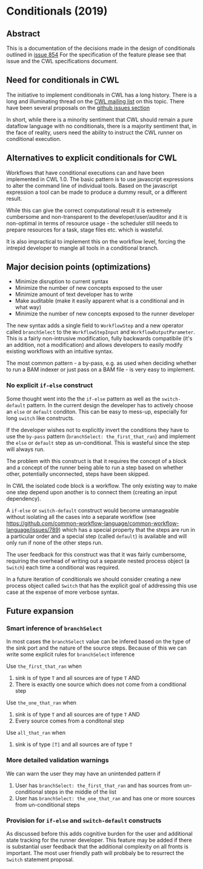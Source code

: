 # Conditionals (2019)

## Abstract

This is a documentation of the decisions made in the design of conditionals outlined in 
[issue 854](https://github.com/common-workflow-language/common-workflow-language/issues/854)
For the specification of the feature please see that issue and the CWL specifications document.


## Need for conditionals in CWL

The initiative to implement conditionals in CWL has a long history. 
There is a long and illuminating thread on the [CWL mailing list](https://groups.google.com/d/topic/common-workflow-language/JU7PSEKr97M/discussion)
on this topic. There have been several proposals on the [github issues section](https://github.com/common-workflow-language/common-workflow-language/issues?q=is%3Aissue+is%3Aopen+label%3Aconditionals)

In short, while there is a minority sentiment that CWL should remain a pure dataflow 
language with no conditionals, there is a majority sentiment that, in the face of
reality, users need the ability to instruct the CWL runner on conditional execution.


## Alternatives to explicit conditionals for CWL

Workflows that have conditional executions can and have been implemented in CWL 1.0. 
The basic pattern is to use javascript expressions to alter the command line of individual
tools. Based on the javascript expression a tool can be made to produce a dummy result,
or a different result.

While this can give the correct computational result it is extremely cumbersome and
non-transparent to the developer/user/auditor and it is non-optimal in terms of resource
usage - the scheduler still needs to prepare resources for a task, stage files etc. which
is wasteful.

It is also impractical to implement this on the workflow level, forcing the intrepid
developer to mangle all tools in a conditional branch. 

## Major decision points (optimizations)

- Minimize disruption to current syntax
- Minimize the number of new concepts exposed to the user
- Minimize amount of text developer has to write
- Make auditable (make it easily apparent what is a conditional and in what way)
- Minimize the number of new concepts exposed to the runner developer

The new syntax adds a single field to `WorkflowStep` and a new operator called `branchSelect` 
to the `WorkflowStepInput` and `WorkflowOutputParameter`. This is a fairly non-intrusive 
modification, fully backwards compatibile (it's an addition, not a modification) and allows
developers to easily modify existing workflows with an intuitive syntax.

The most common pattern - a by-pass, e.g. as used when deciding whether to run a BAM indexer
or just pass on a BAM file - is very easy to implement.


### No explicit `if-else` construct
Some thought went into the the `if-else` pattern as well as the `switch-default` pattern.
In the current design the developer has to actively choose an `else` or 
`default` conditon. This can be easy to mess-up, especially for long `switch` like constructs.

If the developer wishes not to explicitly invert the conditions
they have to use the `by-pass` pattern (`branchSelect: the_first_that_ran`) and implement
the `else` or `default` step as un-conditional. This is wasteful since the step will
always run.

The problem with this construct is that it requires the concept of a block and a concept of
the runner being able to run a step based on whether other, potentially unconnected, steps 
have been skipped.

In CWL the isolated code block is a workflow. The only existing way to make one step depend
upon another is to connect them (creating an input dependency).

A `if-else` or `switch-default` construct would become unmanageable without isolating all the
cases into a separate workflow (see https://github.com/common-workflow-language/common-workflow-language/issues/789)
which has a special property that the steps are run in a particular order and a special
step (called `default`) is available and will only run if none of the other steps run.

The user feedback for this construct was that it was fairly cumbersome, requiring the overhead of
writing out a separate nested process object (a `Switch`) each time a conditional was required.

In a future iteration of conditionals we should consider creating a new process object called
`Switch` that has the explicit goal of addressing this use case at the expense of more verbose
syntax.


## Future expansion

### Smart inference of `branchSelect`
In most cases the `branchSelect` value can be infered based on the 
type of the sink port and the nature of the source steps. Because of this
we can write some explicit rules for `branchSelect` inference

Use `the_first_that_ran` when
1. sink is of type `T` and all sources are of type `T` AND
1. There is exactly one source which does not come from a conditional step

Use `the_one_that_ran` when
1. sink is of type `T` and all sources are of type `T` AND
1. Every source comes from a conditonal step

Use `all_that_ran` when
1. sink is of type `[T]` and all sources are of type `T`


### More detailed validation warnings
We can warn the user they may have an unintended pattern if
1. User has `branchSelect: the_first_that_ran` and has sources
   from un-conditional steps in the middle of the list
1. User has `branchSelect: the_one_that_ran` and has one or
   more sources from un-conditional steps



### Provision for `if-else` and `switch-default` constructs
As discussed before this adds cognitive burden for the user 
and additional state tracking for the runner developer. 
This feature may be added if there is substantial user feedback
that the additional complexity on all fronts is important. The
most user friendly path will probbaly be to resurrect the `Switch` statement proposal.

